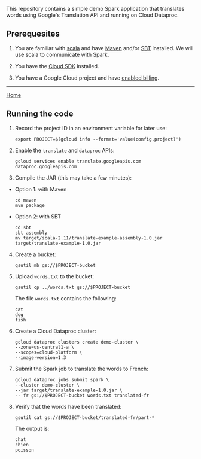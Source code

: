 This repository contains a simple demo Spark application that translates words using
Google's Translation API and running on Cloud Dataproc.

## Prerequesites

1. You are familiar with [scala](http://scala-lang.org/) and have [Maven](https://maven.apache.org/) and/or [SBT](http://www.scala-sbt.org/) installed. We will use scala to communicate with Spark.

2. You have the [Cloud SDK](https://cloud.google.com/sdk/) installed.

3. You have a Google Cloud project and have [enabled billing](https://cloud.google.com/billing/docs/how-to/modify-project).

- - -

[Home](../README.md)

## Running the code

1. Record the project ID in an environment variable for later use:
   ```
   export PROJECT=$(gcloud info --format='value(config.project)')
   ```

2. Enable the `translate` and `dataproc` APIs:
   ```
   gcloud services enable translate.googleapis.com dataproc.googleapis.com
   ```

3. Compile the JAR (this may take a few minutes):

* Option 1: with Maven
  ```
  cd maven
  mvn package
  ```
* Option 2: with SBT
  ```
  cd sbt
  sbt assembly
  mv target/scala-2.11/translate-example-assembly-1.0.jar target/translate-example-1.0.jar
  ```

4. Create a bucket:
   ```
   gsutil mb gs://$PROJECT-bucket
   ```

5. Upload `words.txt` to the bucket:
   ```
   gsutil cp ../words.txt gs://$PROJECT-bucket
   ```
   The file `words.txt` contains the following:
   ```
   cat
   dog
   fish
   ```

6. Create a Cloud Dataproc cluster:
   ```
   gcloud dataproc clusters create demo-cluster \
   --zone=us-central1-a \
   --scopes=cloud-platform \
   --image-version=1.3
   ```

7. Submit the Spark job to translate the words to French:
   ```
   gcloud dataproc jobs submit spark \
   --cluster demo-cluster \
   --jar target/translate-example-1.0.jar \
   -- fr gs://$PROJECT-bucket words.txt translated-fr
   ```

8. Verify that the words have been translated:
   ```
   gsutil cat gs://$PROJECT-bucket/translated-fr/part-*
   ```
   The output is:
   ```
   chat
   chien
   poisson
   ```
